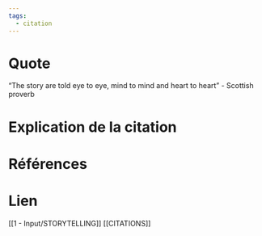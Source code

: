 ```yaml
---
tags:
  - citation
---
```

# Quote

“The story are told eye to eye, mind to mind and heart to heart” - Scottish proverb

# Explication de la citation


# Références


# Lien

[[1 - Input/STORYTELLING]]
[[CITATIONS]]



